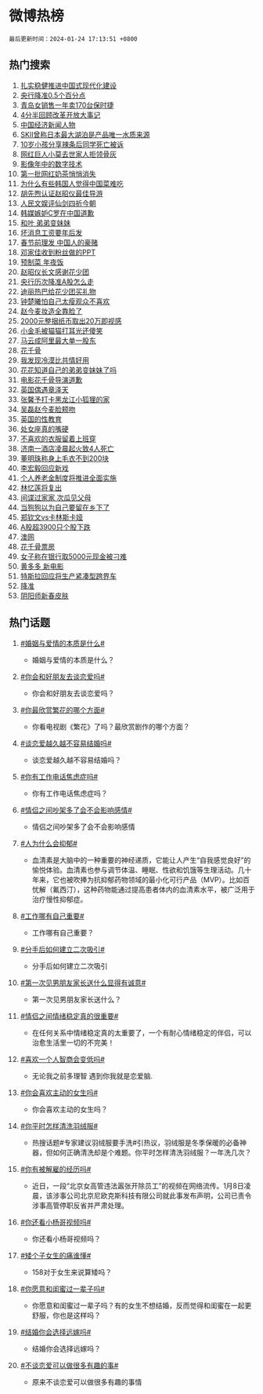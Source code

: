 # 微博热榜

`最后更新时间：2024-01-24 17:13:51 +0800`

## 热门搜索

1. [扎实稳健推进中国式现代化建设](https://m.weibo.cn/search?containerid=100103type%3D1%26t%3D10%26q%3D%23%E6%89%8E%E5%AE%9E%E7%A8%B3%E5%81%A5%E6%8E%A8%E8%BF%9B%E4%B8%AD%E5%9B%BD%E5%BC%8F%E7%8E%B0%E4%BB%A3%E5%8C%96%E5%BB%BA%E8%AE%BE%23&stream_entry_id=51&isnewpage=1&extparam=seat%3D1%26c_type%3D51%26pos%3D0%26cate%3D10103%26q%3D%2523%25E6%2589%258E%25E5%25AE%259E%25E7%25A8%25B3%25E5%2581%25A5%25E6%258E%25A8%25E8%25BF%259B%25E4%25B8%25AD%25E5%259B%25BD%25E5%25BC%258F%25E7%258E%25B0%25E4%25BB%25A3%25E5%258C%2596%25E5%25BB%25BA%25E8%25AE%25BE%2523%26dgr%3D0%26filter_type%3Drealtimehot%26stream_entry_id%3D51%26display_time%3D1706087630%26pre_seqid%3D170608763047305544103)
1. [央行降准0.5个百分点](https://m.weibo.cn/search?containerid=100103type%3D1%26t%3D10%26q%3D%23%E5%A4%AE%E8%A1%8C%E9%99%8D%E5%87%860.5%E4%B8%AA%E7%99%BE%E5%88%86%E7%82%B9%23&stream_entry_id=31&isnewpage=1&extparam=seat%3D1%26flag%3D1%26band_rank%3D1%26dgr%3D0%26realpos%3D1%26filter_type%3Drealtimehot%26pos%3D0%26lcate%3D5001%26cate%3D5001%26q%3D%2523%25E5%25A4%25AE%25E8%25A1%258C%25E9%2599%258D%25E5%2587%25860.5%25E4%25B8%25AA%25E7%2599%25BE%25E5%2588%2586%25E7%2582%25B9%2523%26c_type%3D31%26stream_entry_id%3D31%26display_time%3D1706087630%26pre_seqid%3D170608763047305544103)
1. [青岛女销售一年卖170台保时捷](https://m.weibo.cn/search?containerid=100103type%3D1%26t%3D10%26q%3D%23%E9%9D%92%E5%B2%9B%E5%A5%B3%E9%94%80%E5%94%AE%E4%B8%80%E5%B9%B4%E5%8D%96170%E5%8F%B0%E4%BF%9D%E6%97%B6%E6%8D%B7%23&stream_entry_id=31&isnewpage=1&extparam=seat%3D1%26flag%3D2%26band_rank%3D2%26dgr%3D0%26realpos%3D2%26filter_type%3Drealtimehot%26pos%3D1%26lcate%3D5001%26cate%3D5001%26q%3D%2523%25E9%259D%2592%25E5%25B2%259B%25E5%25A5%25B3%25E9%2594%2580%25E5%2594%25AE%25E4%25B8%2580%25E5%25B9%25B4%25E5%258D%2596170%25E5%258F%25B0%25E4%25BF%259D%25E6%2597%25B6%25E6%258D%25B7%2523%26c_type%3D31%26stream_entry_id%3D31%26display_time%3D1706087630%26pre_seqid%3D170608763047305544103)
1. [4分半回顾改革开放大事记](https://m.weibo.cn/search?containerid=100103type%3D1%26t%3D10%26q%3D%234%E5%88%86%E5%8D%8A%E5%9B%9E%E9%A1%BE%E6%94%B9%E9%9D%A9%E5%BC%80%E6%94%BE%E5%A4%A7%E4%BA%8B%E8%AE%B0%23&stream_entry_id=31&isnewpage=1&extparam=seat%3D1%26flag%3D1%26band_rank%3D3%26dgr%3D0%26realpos%3D3%26filter_type%3Drealtimehot%26pos%3D2%26lcate%3D5001%26cate%3D5001%26q%3D%25234%25E5%2588%2586%25E5%258D%258A%25E5%259B%259E%25E9%25A1%25BE%25E6%2594%25B9%25E9%259D%25A9%25E5%25BC%2580%25E6%2594%25BE%25E5%25A4%25A7%25E4%25BA%258B%25E8%25AE%25B0%2523%26c_type%3D31%26stream_entry_id%3D31%26display_time%3D1706087630%26pre_seqid%3D170608763047305544103)
1. [中国经济新闻人物](https://m.weibo.cn/search?containerid=100103type%3D1%26t%3D10%26q%3D%23%E4%B8%AD%E5%9B%BD%E7%BB%8F%E6%B5%8E%E6%96%B0%E9%97%BB%E4%BA%BA%E7%89%A9%23&stream_entry_id=31&isnewpage=1&extparam=seat%3D1%26q%3D%2523%25E4%25B8%25AD%25E5%259B%25BD%25E7%25BB%258F%25E6%25B5%258E%25E6%2596%25B0%25E9%2597%25BB%25E4%25BA%25BA%25E7%2589%25A9%2523%26band_rank%3D4%26adid%3D219798%26is_ad_pos%3D1%26filter_type%3Drealtimehot%26pos%3D3%26dgr%3D0%26cate%3D5001%26lcate%3D5001%26c_type%3D31%26stream_entry_id%3D31%26display_time%3D1706087630%26pre_seqid%3D170608763047305544103)
1. [SKII曾称日本最大湖泊是产品唯一水质来源](https://m.weibo.cn/search?containerid=100103type%3D1%26t%3D10%26q%3D%23SKII%E6%9B%BE%E7%A7%B0%E6%97%A5%E6%9C%AC%E6%9C%80%E5%A4%A7%E6%B9%96%E6%B3%8A%E6%98%AF%E4%BA%A7%E5%93%81%E5%94%AF%E4%B8%80%E6%B0%B4%E8%B4%A8%E6%9D%A5%E6%BA%90%23&stream_entry_id=31&isnewpage=1&extparam=seat%3D1%26flag%3D1%26band_rank%3D4%26dgr%3D0%26realpos%3D4%26filter_type%3Drealtimehot%26pos%3D4%26lcate%3D5001%26cate%3D5001%26q%3D%2523SKII%25E6%259B%25BE%25E7%25A7%25B0%25E6%2597%25A5%25E6%259C%25AC%25E6%259C%2580%25E5%25A4%25A7%25E6%25B9%2596%25E6%25B3%258A%25E6%2598%25AF%25E4%25BA%25A7%25E5%2593%2581%25E5%2594%25AF%25E4%25B8%2580%25E6%25B0%25B4%25E8%25B4%25A8%25E6%259D%25A5%25E6%25BA%2590%2523%26c_type%3D31%26stream_entry_id%3D31%26display_time%3D1706087630%26pre_seqid%3D170608763047305544103)
1. [10岁小孩分享辣条后同学死亡被诉](https://m.weibo.cn/search?containerid=100103type%3D1%26t%3D10%26q%3D%2310%E5%B2%81%E5%B0%8F%E5%AD%A9%E5%88%86%E4%BA%AB%E8%BE%A3%E6%9D%A1%E5%90%8E%E5%90%8C%E5%AD%A6%E6%AD%BB%E4%BA%A1%E8%A2%AB%E8%AF%89%23&stream_entry_id=31&isnewpage=1&extparam=seat%3D1%26flag%3D0%26band_rank%3D5%26dgr%3D0%26realpos%3D5%26filter_type%3Drealtimehot%26pos%3D5%26lcate%3D5001%26cate%3D5001%26q%3D%252310%25E5%25B2%2581%25E5%25B0%258F%25E5%25AD%25A9%25E5%2588%2586%25E4%25BA%25AB%25E8%25BE%25A3%25E6%259D%25A1%25E5%2590%258E%25E5%2590%258C%25E5%25AD%25A6%25E6%25AD%25BB%25E4%25BA%25A1%25E8%25A2%25AB%25E8%25AF%2589%2523%26c_type%3D31%26stream_entry_id%3D31%26display_time%3D1706087630%26pre_seqid%3D170608763047305544103)
1. [网红巨人小莫去世家人拒领骨灰](https://m.weibo.cn/search?containerid=100103type%3D1%26t%3D10%26q%3D%23%E7%BD%91%E7%BA%A2%E5%B7%A8%E4%BA%BA%E5%B0%8F%E8%8E%AB%E5%8E%BB%E4%B8%96%E5%AE%B6%E4%BA%BA%E6%8B%92%E9%A2%86%E9%AA%A8%E7%81%B0%23&stream_entry_id=31&isnewpage=1&extparam=seat%3D1%26flag%3D2%26band_rank%3D6%26dgr%3D0%26realpos%3D6%26filter_type%3Drealtimehot%26pos%3D6%26lcate%3D5001%26cate%3D5001%26q%3D%2523%25E7%25BD%2591%25E7%25BA%25A2%25E5%25B7%25A8%25E4%25BA%25BA%25E5%25B0%258F%25E8%258E%25AB%25E5%258E%25BB%25E4%25B8%2596%25E5%25AE%25B6%25E4%25BA%25BA%25E6%258B%2592%25E9%25A2%2586%25E9%25AA%25A8%25E7%2581%25B0%2523%26c_type%3D31%26stream_entry_id%3D31%26display_time%3D1706087630%26pre_seqid%3D170608763047305544103)
1. [影像年中的数字技术](https://m.weibo.cn/search?containerid=100103type%3D1%26t%3D10%26q%3D%23%E5%BD%B1%E5%83%8F%E5%B9%B4%E4%B8%AD%E7%9A%84%E6%95%B0%E5%AD%97%E6%8A%80%E6%9C%AF%23&stream_entry_id=31&isnewpage=1&extparam=seat%3D1%26q%3D%2523%25E5%25BD%25B1%25E5%2583%258F%25E5%25B9%25B4%25E4%25B8%25AD%25E7%259A%2584%25E6%2595%25B0%25E5%25AD%2597%25E6%258A%2580%25E6%259C%25AF%2523%26band_rank%3D7%26adid%3D220023%26is_ad_pos%3D1%26filter_type%3Drealtimehot%26pos%3D7%26dgr%3D0%26cate%3D5001%26lcate%3D5001%26c_type%3D31%26stream_entry_id%3D31%26display_time%3D1706087630%26pre_seqid%3D170608763047305544103)
1. [第一批网红奶茶悄悄消失](https://m.weibo.cn/search?containerid=100103type%3D1%26t%3D10%26q%3D%23%E7%AC%AC%E4%B8%80%E6%89%B9%E7%BD%91%E7%BA%A2%E5%A5%B6%E8%8C%B6%E6%82%84%E6%82%84%E6%B6%88%E5%A4%B1%23&stream_entry_id=31&isnewpage=1&extparam=seat%3D1%26flag%3D2%26band_rank%3D7%26dgr%3D0%26realpos%3D7%26filter_type%3Drealtimehot%26pos%3D8%26lcate%3D5001%26cate%3D5001%26q%3D%2523%25E7%25AC%25AC%25E4%25B8%2580%25E6%2589%25B9%25E7%25BD%2591%25E7%25BA%25A2%25E5%25A5%25B6%25E8%258C%25B6%25E6%2582%2584%25E6%2582%2584%25E6%25B6%2588%25E5%25A4%25B1%2523%26c_type%3D31%26stream_entry_id%3D31%26display_time%3D1706087630%26pre_seqid%3D170608763047305544103)
1. [为什么有些韩国人觉得中国菜难吃](https://m.weibo.cn/search?containerid=100103type%3D1%26t%3D10%26q%3D%23%E4%B8%BA%E4%BB%80%E4%B9%88%E6%9C%89%E4%BA%9B%E9%9F%A9%E5%9B%BD%E4%BA%BA%E8%A7%89%E5%BE%97%E4%B8%AD%E5%9B%BD%E8%8F%9C%E9%9A%BE%E5%90%83%23&stream_entry_id=31&isnewpage=1&extparam=seat%3D1%26flag%3D1%26band_rank%3D8%26dgr%3D0%26realpos%3D8%26filter_type%3Drealtimehot%26pos%3D9%26lcate%3D5001%26cate%3D5001%26q%3D%2523%25E4%25B8%25BA%25E4%25BB%2580%25E4%25B9%2588%25E6%259C%2589%25E4%25BA%259B%25E9%259F%25A9%25E5%259B%25BD%25E4%25BA%25BA%25E8%25A7%2589%25E5%25BE%2597%25E4%25B8%25AD%25E5%259B%25BD%25E8%258F%259C%25E9%259A%25BE%25E5%2590%2583%2523%26c_type%3D31%26stream_entry_id%3D31%26display_time%3D1706087630%26pre_seqid%3D170608763047305544103)
1. [胡先煦认证赵昭仪最佳导游](https://m.weibo.cn/search?containerid=100103type%3D1%26t%3D10%26q%3D%23%E8%83%A1%E5%85%88%E7%85%A6%E8%AE%A4%E8%AF%81%E8%B5%B5%E6%98%AD%E4%BB%AA%E6%9C%80%E4%BD%B3%E5%AF%BC%E6%B8%B8%23&stream_entry_id=31&isnewpage=1&extparam=seat%3D1%26flag%3D1%26band_rank%3D9%26dgr%3D0%26realpos%3D9%26filter_type%3Drealtimehot%26pos%3D10%26lcate%3D5001%26cate%3D5001%26q%3D%2523%25E8%2583%25A1%25E5%2585%2588%25E7%2585%25A6%25E8%25AE%25A4%25E8%25AF%2581%25E8%25B5%25B5%25E6%2598%25AD%25E4%25BB%25AA%25E6%259C%2580%25E4%25BD%25B3%25E5%25AF%25BC%25E6%25B8%25B8%2523%26c_type%3D31%26stream_entry_id%3D31%26display_time%3D1706087630%26pre_seqid%3D170608763047305544103)
1. [人民文娱评仙剑四祈今朝](https://m.weibo.cn/search?containerid=100103type%3D1%26t%3D10%26q%3D%23%E4%BA%BA%E6%B0%91%E6%96%87%E5%A8%B1%E8%AF%84%E4%BB%99%E5%89%91%E5%9B%9B%E7%A5%88%E4%BB%8A%E6%9C%9D%23&stream_entry_id=31&isnewpage=1&extparam=seat%3D1%26flag%3D1%26band_rank%3D10%26dgr%3D0%26realpos%3D10%26filter_type%3Drealtimehot%26pos%3D11%26lcate%3D5001%26cate%3D5001%26q%3D%2523%25E4%25BA%25BA%25E6%25B0%2591%25E6%2596%2587%25E5%25A8%25B1%25E8%25AF%2584%25E4%25BB%2599%25E5%2589%2591%25E5%259B%259B%25E7%25A5%2588%25E4%25BB%258A%25E6%259C%259D%2523%26c_type%3D31%26stream_entry_id%3D31%26display_time%3D1706087630%26pre_seqid%3D170608763047305544103)
1. [韩媒嫉妒C罗在中国道歉](https://m.weibo.cn/search?containerid=100103type%3D1%26t%3D10%26q%3D%23%E9%9F%A9%E5%AA%92%E5%AB%89%E5%A6%92C%E7%BD%97%E5%9C%A8%E4%B8%AD%E5%9B%BD%E9%81%93%E6%AD%89%23&stream_entry_id=31&isnewpage=1&extparam=seat%3D1%26flag%3D0%26band_rank%3D11%26dgr%3D0%26realpos%3D11%26filter_type%3Drealtimehot%26pos%3D12%26lcate%3D5001%26cate%3D5001%26q%3D%2523%25E9%259F%25A9%25E5%25AA%2592%25E5%25AB%2589%25E5%25A6%2592C%25E7%25BD%2597%25E5%259C%25A8%25E4%25B8%25AD%25E5%259B%25BD%25E9%2581%2593%25E6%25AD%2589%2523%26c_type%3D31%26stream_entry_id%3D31%26display_time%3D1706087630%26pre_seqid%3D170608763047305544103)
1. [和叶 弟弟变妹妹](https://m.weibo.cn/search?containerid=100103type%3D1%26t%3D10%26q%3D%E5%92%8C%E5%8F%B6+%E5%BC%9F%E5%BC%9F%E5%8F%98%E5%A6%B9%E5%A6%B9&stream_entry_id=31&isnewpage=1&extparam=seat%3D1%26flag%3D0%26band_rank%3D12%26dgr%3D0%26realpos%3D12%26filter_type%3Drealtimehot%26pos%3D13%26lcate%3D5001%26cate%3D5001%26q%3D%25E5%2592%258C%25E5%258F%25B6%2520%25E5%25BC%259F%25E5%25BC%259F%25E5%258F%2598%25E5%25A6%25B9%25E5%25A6%25B9%26c_type%3D31%26stream_entry_id%3D31%26display_time%3D1706087630%26pre_seqid%3D170608763047305544103)
1. [坏消息工资要年后发](https://m.weibo.cn/search?containerid=100103type%3D1%26t%3D10%26q%3D%23%E5%9D%8F%E6%B6%88%E6%81%AF%E5%B7%A5%E8%B5%84%E8%A6%81%E5%B9%B4%E5%90%8E%E5%8F%91%23&stream_entry_id=31&isnewpage=1&extparam=seat%3D1%26flag%3D0%26band_rank%3D13%26dgr%3D0%26realpos%3D13%26filter_type%3Drealtimehot%26pos%3D14%26lcate%3D5001%26cate%3D5001%26q%3D%2523%25E5%259D%258F%25E6%25B6%2588%25E6%2581%25AF%25E5%25B7%25A5%25E8%25B5%2584%25E8%25A6%2581%25E5%25B9%25B4%25E5%2590%258E%25E5%258F%2591%2523%26c_type%3D31%26stream_entry_id%3D31%26display_time%3D1706087630%26pre_seqid%3D170608763047305544103)
1. [春节前理发 中国人的豪赌](https://m.weibo.cn/search?containerid=100103type%3D1%26t%3D10%26q%3D%E6%98%A5%E8%8A%82%E5%89%8D%E7%90%86%E5%8F%91+%E4%B8%AD%E5%9B%BD%E4%BA%BA%E7%9A%84%E8%B1%AA%E8%B5%8C&stream_entry_id=31&isnewpage=1&extparam=seat%3D1%26flag%3D1%26band_rank%3D14%26dgr%3D0%26realpos%3D14%26filter_type%3Drealtimehot%26pos%3D15%26lcate%3D5001%26cate%3D5001%26q%3D%25E6%2598%25A5%25E8%258A%2582%25E5%2589%258D%25E7%2590%2586%25E5%258F%2591%2520%25E4%25B8%25AD%25E5%259B%25BD%25E4%25BA%25BA%25E7%259A%2584%25E8%25B1%25AA%25E8%25B5%258C%26c_type%3D31%26stream_entry_id%3D31%26display_time%3D1706087630%26pre_seqid%3D170608763047305544103)
1. [邓家佳收到粉丝做的PPT](https://m.weibo.cn/search?containerid=100103type%3D1%26t%3D10%26q%3D%E9%82%93%E5%AE%B6%E4%BD%B3%E6%94%B6%E5%88%B0%E7%B2%89%E4%B8%9D%E5%81%9A%E7%9A%84PPT&stream_entry_id=31&isnewpage=1&extparam=seat%3D1%26flag%3D1%26band_rank%3D15%26dgr%3D0%26realpos%3D15%26filter_type%3Drealtimehot%26pos%3D16%26lcate%3D5001%26cate%3D5001%26q%3D%25E9%2582%2593%25E5%25AE%25B6%25E4%25BD%25B3%25E6%2594%25B6%25E5%2588%25B0%25E7%25B2%2589%25E4%25B8%259D%25E5%2581%259A%25E7%259A%2584PPT%26c_type%3D31%26stream_entry_id%3D31%26display_time%3D1706087630%26pre_seqid%3D170608763047305544103)
1. [预制菜 年夜饭](https://m.weibo.cn/search?containerid=100103type%3D1%26t%3D10%26q%3D%E9%A2%84%E5%88%B6%E8%8F%9C+%E5%B9%B4%E5%A4%9C%E9%A5%AD&stream_entry_id=31&isnewpage=1&extparam=seat%3D1%26flag%3D0%26band_rank%3D16%26dgr%3D0%26realpos%3D16%26filter_type%3Drealtimehot%26pos%3D17%26lcate%3D5001%26cate%3D5001%26q%3D%25E9%25A2%2584%25E5%2588%25B6%25E8%258F%259C%2520%25E5%25B9%25B4%25E5%25A4%259C%25E9%25A5%25AD%26c_type%3D31%26stream_entry_id%3D31%26display_time%3D1706087630%26pre_seqid%3D170608763047305544103)
1. [赵昭仪长文感谢花少团](https://m.weibo.cn/search?containerid=100103type%3D1%26t%3D10%26q%3D%E8%B5%B5%E6%98%AD%E4%BB%AA%E9%95%BF%E6%96%87%E6%84%9F%E8%B0%A2%E8%8A%B1%E5%B0%91%E5%9B%A2&stream_entry_id=31&isnewpage=1&extparam=seat%3D1%26flag%3D1%26band_rank%3D17%26dgr%3D0%26realpos%3D17%26filter_type%3Drealtimehot%26pos%3D18%26lcate%3D5001%26cate%3D5001%26q%3D%25E8%25B5%25B5%25E6%2598%25AD%25E4%25BB%25AA%25E9%2595%25BF%25E6%2596%2587%25E6%2584%259F%25E8%25B0%25A2%25E8%258A%25B1%25E5%25B0%2591%25E5%259B%25A2%26c_type%3D31%26stream_entry_id%3D31%26display_time%3D1706087630%26pre_seqid%3D170608763047305544103)
1. [央行历次降准A股怎么走](https://m.weibo.cn/search?containerid=100103type%3D1%26t%3D10%26q%3D%23%E5%A4%AE%E8%A1%8C%E5%8E%86%E6%AC%A1%E9%99%8D%E5%87%86A%E8%82%A1%E6%80%8E%E4%B9%88%E8%B5%B0%23&stream_entry_id=31&isnewpage=1&extparam=seat%3D1%26flag%3D1%26band_rank%3D18%26dgr%3D0%26realpos%3D18%26filter_type%3Drealtimehot%26pos%3D19%26lcate%3D5001%26cate%3D5001%26q%3D%2523%25E5%25A4%25AE%25E8%25A1%258C%25E5%258E%2586%25E6%25AC%25A1%25E9%2599%258D%25E5%2587%2586A%25E8%2582%25A1%25E6%2580%258E%25E4%25B9%2588%25E8%25B5%25B0%2523%26c_type%3D31%26stream_entry_id%3D31%26display_time%3D1706087630%26pre_seqid%3D170608763047305544103)
1. [迪丽热巴给花少团买礼物](https://m.weibo.cn/search?containerid=100103type%3D1%26t%3D10%26q%3D%23%E8%BF%AA%E4%B8%BD%E7%83%AD%E5%B7%B4%E7%BB%99%E8%8A%B1%E5%B0%91%E5%9B%A2%E4%B9%B0%E7%A4%BC%E7%89%A9%23&stream_entry_id=31&isnewpage=1&extparam=seat%3D1%26flag%3D0%26band_rank%3D19%26dgr%3D0%26realpos%3D19%26filter_type%3Drealtimehot%26pos%3D20%26lcate%3D5001%26cate%3D5001%26q%3D%2523%25E8%25BF%25AA%25E4%25B8%25BD%25E7%2583%25AD%25E5%25B7%25B4%25E7%25BB%2599%25E8%258A%25B1%25E5%25B0%2591%25E5%259B%25A2%25E4%25B9%25B0%25E7%25A4%25BC%25E7%2589%25A9%2523%26c_type%3D31%26stream_entry_id%3D31%26display_time%3D1706087630%26pre_seqid%3D170608763047305544103)
1. [钟楚曦怕自己太瘦观众不喜欢](https://m.weibo.cn/search?containerid=100103type%3D1%26t%3D10%26q%3D%23%E9%92%9F%E6%A5%9A%E6%9B%A6%E6%80%95%E8%87%AA%E5%B7%B1%E5%A4%AA%E7%98%A6%E8%A7%82%E4%BC%97%E4%B8%8D%E5%96%9C%E6%AC%A2%23&stream_entry_id=31&isnewpage=1&extparam=seat%3D1%26flag%3D2%26band_rank%3D20%26dgr%3D0%26realpos%3D20%26filter_type%3Drealtimehot%26pos%3D21%26lcate%3D5001%26cate%3D5001%26q%3D%2523%25E9%2592%259F%25E6%25A5%259A%25E6%259B%25A6%25E6%2580%2595%25E8%2587%25AA%25E5%25B7%25B1%25E5%25A4%25AA%25E7%2598%25A6%25E8%25A7%2582%25E4%25BC%2597%25E4%25B8%258D%25E5%2596%259C%25E6%25AC%25A2%2523%26c_type%3D31%26stream_entry_id%3D31%26display_time%3D1706087630%26pre_seqid%3D170608763047305544103)
1. [赵今麦妆造全靠脸了](https://m.weibo.cn/search?containerid=100103type%3D1%26t%3D10%26q%3D%23%E8%B5%B5%E4%BB%8A%E9%BA%A6%E5%A6%86%E9%80%A0%E5%85%A8%E9%9D%A0%E8%84%B8%E4%BA%86%23&stream_entry_id=31&isnewpage=1&extparam=seat%3D1%26flag%3D2%26band_rank%3D21%26dgr%3D0%26realpos%3D21%26filter_type%3Drealtimehot%26pos%3D22%26lcate%3D5001%26cate%3D5001%26q%3D%2523%25E8%25B5%25B5%25E4%25BB%258A%25E9%25BA%25A6%25E5%25A6%2586%25E9%2580%25A0%25E5%2585%25A8%25E9%259D%25A0%25E8%2584%25B8%25E4%25BA%2586%2523%26c_type%3D31%26stream_entry_id%3D31%26display_time%3D1706087630%26pre_seqid%3D170608763047305544103)
1. [2000元整捆纸币取出20万即视感](https://m.weibo.cn/search?containerid=100103type%3D1%26t%3D10%26q%3D%232000%E5%85%83%E6%95%B4%E6%8D%86%E7%BA%B8%E5%B8%81%E5%8F%96%E5%87%BA20%E4%B8%87%E5%8D%B3%E8%A7%86%E6%84%9F%23&stream_entry_id=31&isnewpage=1&extparam=seat%3D1%26flag%3D1%26band_rank%3D22%26dgr%3D0%26realpos%3D22%26filter_type%3Drealtimehot%26pos%3D23%26lcate%3D5001%26cate%3D5001%26q%3D%25232000%25E5%2585%2583%25E6%2595%25B4%25E6%258D%2586%25E7%25BA%25B8%25E5%25B8%2581%25E5%258F%2596%25E5%2587%25BA20%25E4%25B8%2587%25E5%258D%25B3%25E8%25A7%2586%25E6%2584%259F%2523%26c_type%3D31%26stream_entry_id%3D31%26display_time%3D1706087630%26pre_seqid%3D170608763047305544103)
1. [小金毛被猫猫打耳光还傻笑](https://m.weibo.cn/search?containerid=100103type%3D1%26t%3D10%26q%3D%E5%B0%8F%E9%87%91%E6%AF%9B%E8%A2%AB%E7%8C%AB%E7%8C%AB%E6%89%93%E8%80%B3%E5%85%89%E8%BF%98%E5%82%BB%E7%AC%91&stream_entry_id=31&isnewpage=1&extparam=seat%3D1%26flag%3D1%26band_rank%3D23%26dgr%3D0%26realpos%3D23%26filter_type%3Drealtimehot%26pos%3D24%26lcate%3D5001%26cate%3D5001%26q%3D%25E5%25B0%258F%25E9%2587%2591%25E6%25AF%259B%25E8%25A2%25AB%25E7%258C%25AB%25E7%258C%25AB%25E6%2589%2593%25E8%2580%25B3%25E5%2585%2589%25E8%25BF%2598%25E5%2582%25BB%25E7%25AC%2591%26c_type%3D31%26stream_entry_id%3D31%26display_time%3D1706087630%26pre_seqid%3D170608763047305544103)
1. [马云成阿里最大单一股东](https://m.weibo.cn/search?containerid=100103type%3D1%26t%3D10%26q%3D%23%E9%A9%AC%E4%BA%91%E6%88%90%E9%98%BF%E9%87%8C%E6%9C%80%E5%A4%A7%E5%8D%95%E4%B8%80%E8%82%A1%E4%B8%9C%23&stream_entry_id=31&isnewpage=1&extparam=seat%3D1%26flag%3D0%26band_rank%3D24%26dgr%3D0%26realpos%3D24%26filter_type%3Drealtimehot%26pos%3D25%26lcate%3D5001%26cate%3D5001%26q%3D%2523%25E9%25A9%25AC%25E4%25BA%2591%25E6%2588%2590%25E9%2598%25BF%25E9%2587%258C%25E6%259C%2580%25E5%25A4%25A7%25E5%258D%2595%25E4%25B8%2580%25E8%2582%25A1%25E4%25B8%259C%2523%26c_type%3D31%26stream_entry_id%3D31%26display_time%3D1706087630%26pre_seqid%3D170608763047305544103)
1. [花千骨](https://m.weibo.cn/search?containerid=100103type%3D1%26t%3D10%26q%3D%E8%8A%B1%E5%8D%83%E9%AA%A8&stream_entry_id=31&isnewpage=1&extparam=seat%3D1%26flag%3D1%26band_rank%3D25%26dgr%3D0%26realpos%3D25%26filter_type%3Drealtimehot%26pos%3D26%26lcate%3D5001%26cate%3D5001%26q%3D%25E8%258A%25B1%25E5%258D%2583%25E9%25AA%25A8%26c_type%3D31%26stream_entry_id%3D31%26display_time%3D1706087630%26pre_seqid%3D170608763047305544103)
1. [我发现冷漠比共情好用](https://m.weibo.cn/search?containerid=100103type%3D1%26t%3D10%26q%3D%E6%88%91%E5%8F%91%E7%8E%B0%E5%86%B7%E6%BC%A0%E6%AF%94%E5%85%B1%E6%83%85%E5%A5%BD%E7%94%A8&stream_entry_id=31&isnewpage=1&extparam=seat%3D1%26flag%3D1%26band_rank%3D26%26dgr%3D0%26realpos%3D26%26filter_type%3Drealtimehot%26pos%3D27%26lcate%3D5001%26cate%3D5001%26q%3D%25E6%2588%2591%25E5%258F%2591%25E7%258E%25B0%25E5%2586%25B7%25E6%25BC%25A0%25E6%25AF%2594%25E5%2585%25B1%25E6%2583%2585%25E5%25A5%25BD%25E7%2594%25A8%26c_type%3D31%26stream_entry_id%3D31%26display_time%3D1706087630%26pre_seqid%3D170608763047305544103)
1. [花花知道自己的弟弟变妹妹了吗](https://m.weibo.cn/search?containerid=100103type%3D1%26t%3D10%26q%3D%23%E8%8A%B1%E8%8A%B1%E7%9F%A5%E9%81%93%E8%87%AA%E5%B7%B1%E7%9A%84%E5%BC%9F%E5%BC%9F%E5%8F%98%E5%A6%B9%E5%A6%B9%E4%BA%86%E5%90%97%23&stream_entry_id=31&isnewpage=1&extparam=seat%3D1%26flag%3D0%26band_rank%3D27%26dgr%3D0%26realpos%3D27%26filter_type%3Drealtimehot%26pos%3D28%26lcate%3D5001%26cate%3D5001%26q%3D%2523%25E8%258A%25B1%25E8%258A%25B1%25E7%259F%25A5%25E9%2581%2593%25E8%2587%25AA%25E5%25B7%25B1%25E7%259A%2584%25E5%25BC%259F%25E5%25BC%259F%25E5%258F%2598%25E5%25A6%25B9%25E5%25A6%25B9%25E4%25BA%2586%25E5%2590%2597%2523%26c_type%3D31%26stream_entry_id%3D31%26display_time%3D1706087630%26pre_seqid%3D170608763047305544103)
1. [电影花千骨导演道歉](https://m.weibo.cn/search?containerid=100103type%3D1%26t%3D10%26q%3D%23%E7%94%B5%E5%BD%B1%E8%8A%B1%E5%8D%83%E9%AA%A8%E5%AF%BC%E6%BC%94%E9%81%93%E6%AD%89%23&stream_entry_id=31&isnewpage=1&extparam=seat%3D1%26flag%3D0%26band_rank%3D28%26dgr%3D0%26realpos%3D28%26filter_type%3Drealtimehot%26pos%3D29%26lcate%3D5001%26cate%3D5001%26q%3D%2523%25E7%2594%25B5%25E5%25BD%25B1%25E8%258A%25B1%25E5%258D%2583%25E9%25AA%25A8%25E5%25AF%25BC%25E6%25BC%2594%25E9%2581%2593%25E6%25AD%2589%2523%26c_type%3D31%26stream_entry_id%3D31%26display_time%3D1706087630%26pre_seqid%3D170608763047305544103)
1. [英国偶遇章泽天](https://m.weibo.cn/search?containerid=100103type%3D1%26t%3D10%26q%3D%E8%8B%B1%E5%9B%BD%E5%81%B6%E9%81%87%E7%AB%A0%E6%B3%BD%E5%A4%A9&stream_entry_id=31&isnewpage=1&extparam=seat%3D1%26flag%3D0%26band_rank%3D29%26dgr%3D0%26realpos%3D29%26filter_type%3Drealtimehot%26pos%3D30%26lcate%3D5001%26cate%3D5001%26q%3D%25E8%258B%25B1%25E5%259B%25BD%25E5%2581%25B6%25E9%2581%2587%25E7%25AB%25A0%25E6%25B3%25BD%25E5%25A4%25A9%26c_type%3D31%26stream_entry_id%3D31%26display_time%3D1706087630%26pre_seqid%3D170608763047305544103)
1. [张馨予打卡黑龙江小狐狸的家](https://m.weibo.cn/search?containerid=100103type%3D1%26t%3D10%26q%3D%E5%BC%A0%E9%A6%A8%E4%BA%88%E6%89%93%E5%8D%A1%E9%BB%91%E9%BE%99%E6%B1%9F%E5%B0%8F%E7%8B%90%E7%8B%B8%E7%9A%84%E5%AE%B6&stream_entry_id=31&isnewpage=1&extparam=seat%3D1%26flag%3D1%26band_rank%3D30%26dgr%3D0%26realpos%3D30%26filter_type%3Drealtimehot%26pos%3D31%26lcate%3D5001%26cate%3D5001%26q%3D%25E5%25BC%25A0%25E9%25A6%25A8%25E4%25BA%2588%25E6%2589%2593%25E5%258D%25A1%25E9%25BB%2591%25E9%25BE%2599%25E6%25B1%259F%25E5%25B0%258F%25E7%258B%2590%25E7%258B%25B8%25E7%259A%2584%25E5%25AE%25B6%26c_type%3D31%26stream_entry_id%3D31%26display_time%3D1706087630%26pre_seqid%3D170608763047305544103)
1. [吴磊赵今麦脸颊吻](https://m.weibo.cn/search?containerid=100103type%3D1%26t%3D10%26q%3D%E5%90%B4%E7%A3%8A%E8%B5%B5%E4%BB%8A%E9%BA%A6%E8%84%B8%E9%A2%8A%E5%90%BB&stream_entry_id=31&isnewpage=1&extparam=seat%3D1%26flag%3D0%26band_rank%3D31%26dgr%3D0%26realpos%3D31%26filter_type%3Drealtimehot%26pos%3D32%26lcate%3D5001%26cate%3D5001%26q%3D%25E5%2590%25B4%25E7%25A3%258A%25E8%25B5%25B5%25E4%25BB%258A%25E9%25BA%25A6%25E8%2584%25B8%25E9%25A2%258A%25E5%2590%25BB%26c_type%3D31%26stream_entry_id%3D31%26display_time%3D1706087630%26pre_seqid%3D170608763047305544103)
1. [英国的性教育](https://m.weibo.cn/search?containerid=100103type%3D1%26t%3D10%26q%3D%E8%8B%B1%E5%9B%BD%E7%9A%84%E6%80%A7%E6%95%99%E8%82%B2&stream_entry_id=31&isnewpage=1&extparam=seat%3D1%26flag%3D0%26band_rank%3D32%26dgr%3D0%26realpos%3D32%26filter_type%3Drealtimehot%26pos%3D33%26lcate%3D5001%26cate%3D5001%26q%3D%25E8%258B%25B1%25E5%259B%25BD%25E7%259A%2584%25E6%2580%25A7%25E6%2595%2599%25E8%2582%25B2%26c_type%3D31%26stream_entry_id%3D31%26display_time%3D1706087630%26pre_seqid%3D170608763047305544103)
1. [处女座真的嘴硬](https://m.weibo.cn/search?containerid=100103type%3D1%26t%3D10%26q%3D%23%E5%A4%84%E5%A5%B3%E5%BA%A7%E7%9C%9F%E7%9A%84%E5%98%B4%E7%A1%AC%23&stream_entry_id=31&isnewpage=1&extparam=seat%3D1%26flag%3D0%26band_rank%3D33%26dgr%3D0%26realpos%3D33%26filter_type%3Drealtimehot%26pos%3D34%26lcate%3D5001%26cate%3D5001%26q%3D%2523%25E5%25A4%2584%25E5%25A5%25B3%25E5%25BA%25A7%25E7%259C%259F%25E7%259A%2584%25E5%2598%25B4%25E7%25A1%25AC%2523%26c_type%3D31%26stream_entry_id%3D31%26display_time%3D1706087630%26pre_seqid%3D170608763047305544103)
1. [不喜欢的衣服留着上班穿](https://m.weibo.cn/search?containerid=100103type%3D1%26t%3D10%26q%3D%23%E4%B8%8D%E5%96%9C%E6%AC%A2%E7%9A%84%E8%A1%A3%E6%9C%8D%E7%95%99%E7%9D%80%E4%B8%8A%E7%8F%AD%E7%A9%BF%23&stream_entry_id=31&isnewpage=1&extparam=seat%3D1%26flag%3D1%26band_rank%3D34%26dgr%3D0%26realpos%3D34%26filter_type%3Drealtimehot%26pos%3D35%26lcate%3D5001%26cate%3D5001%26q%3D%2523%25E4%25B8%258D%25E5%2596%259C%25E6%25AC%25A2%25E7%259A%2584%25E8%25A1%25A3%25E6%259C%258D%25E7%2595%2599%25E7%259D%2580%25E4%25B8%258A%25E7%258F%25AD%25E7%25A9%25BF%2523%26c_type%3D31%26stream_entry_id%3D31%26display_time%3D1706087630%26pre_seqid%3D170608763047305544103)
1. [济南一酒店凌晨起火致4人死亡](https://m.weibo.cn/search?containerid=100103type%3D1%26t%3D10%26q%3D%23%E6%B5%8E%E5%8D%97%E4%B8%80%E9%85%92%E5%BA%97%E5%87%8C%E6%99%A8%E8%B5%B7%E7%81%AB%E8%87%B44%E4%BA%BA%E6%AD%BB%E4%BA%A1%23&stream_entry_id=31&isnewpage=1&extparam=seat%3D1%26flag%3D0%26band_rank%3D35%26dgr%3D0%26realpos%3D35%26filter_type%3Drealtimehot%26pos%3D36%26lcate%3D5001%26cate%3D5001%26q%3D%2523%25E6%25B5%258E%25E5%258D%2597%25E4%25B8%2580%25E9%2585%2592%25E5%25BA%2597%25E5%2587%258C%25E6%2599%25A8%25E8%25B5%25B7%25E7%2581%25AB%25E8%2587%25B44%25E4%25BA%25BA%25E6%25AD%25BB%25E4%25BA%25A1%2523%26c_type%3D31%26stream_entry_id%3D31%26display_time%3D1706087630%26pre_seqid%3D170608763047305544103)
1. [董明珠称身上毛衣不到200块](https://m.weibo.cn/search?containerid=100103type%3D1%26t%3D10%26q%3D%23%E8%91%A3%E6%98%8E%E7%8F%A0%E7%A7%B0%E8%BA%AB%E4%B8%8A%E6%AF%9B%E8%A1%A3%E4%B8%8D%E5%88%B0200%E5%9D%97%23&stream_entry_id=31&isnewpage=1&extparam=seat%3D1%26flag%3D0%26band_rank%3D36%26dgr%3D0%26realpos%3D36%26filter_type%3Drealtimehot%26pos%3D37%26lcate%3D5001%26cate%3D5001%26q%3D%2523%25E8%2591%25A3%25E6%2598%258E%25E7%258F%25A0%25E7%25A7%25B0%25E8%25BA%25AB%25E4%25B8%258A%25E6%25AF%259B%25E8%25A1%25A3%25E4%25B8%258D%25E5%2588%25B0200%25E5%259D%2597%2523%26c_type%3D31%26stream_entry_id%3D31%26display_time%3D1706087630%26pre_seqid%3D170608763047305544103)
1. [李宏毅回应新戏](https://m.weibo.cn/search?containerid=100103type%3D1%26t%3D10%26q%3D%23%E6%9D%8E%E5%AE%8F%E6%AF%85%E5%9B%9E%E5%BA%94%E6%96%B0%E6%88%8F%23&stream_entry_id=31&isnewpage=1&extparam=seat%3D1%26flag%3D0%26band_rank%3D37%26dgr%3D0%26realpos%3D37%26filter_type%3Drealtimehot%26pos%3D38%26lcate%3D5001%26cate%3D5001%26q%3D%2523%25E6%259D%258E%25E5%25AE%258F%25E6%25AF%2585%25E5%259B%259E%25E5%25BA%2594%25E6%2596%25B0%25E6%2588%258F%2523%26c_type%3D31%26stream_entry_id%3D31%26display_time%3D1706087630%26pre_seqid%3D170608763047305544103)
1. [个人养老金制度将推进全面实施](https://m.weibo.cn/search?containerid=100103type%3D1%26t%3D10%26q%3D%23%E4%B8%AA%E4%BA%BA%E5%85%BB%E8%80%81%E9%87%91%E5%88%B6%E5%BA%A6%E5%B0%86%E6%8E%A8%E8%BF%9B%E5%85%A8%E9%9D%A2%E5%AE%9E%E6%96%BD%23&stream_entry_id=31&isnewpage=1&extparam=seat%3D1%26flag%3D1%26band_rank%3D38%26dgr%3D0%26realpos%3D38%26filter_type%3Drealtimehot%26pos%3D39%26lcate%3D5001%26cate%3D5001%26q%3D%2523%25E4%25B8%25AA%25E4%25BA%25BA%25E5%2585%25BB%25E8%2580%2581%25E9%2587%2591%25E5%2588%25B6%25E5%25BA%25A6%25E5%25B0%2586%25E6%258E%25A8%25E8%25BF%259B%25E5%2585%25A8%25E9%259D%25A2%25E5%25AE%259E%25E6%2596%25BD%2523%26c_type%3D31%26stream_entry_id%3D31%26display_time%3D1706087630%26pre_seqid%3D170608763047305544103)
1. [林忆莲将复出](https://m.weibo.cn/search?containerid=100103type%3D1%26t%3D10%26q%3D%23%E6%9E%97%E5%BF%86%E8%8E%B2%E5%B0%86%E5%A4%8D%E5%87%BA%23&stream_entry_id=31&isnewpage=1&extparam=seat%3D1%26flag%3D1%26band_rank%3D39%26dgr%3D0%26realpos%3D39%26filter_type%3Drealtimehot%26pos%3D40%26lcate%3D5001%26cate%3D5001%26q%3D%2523%25E6%259E%2597%25E5%25BF%2586%25E8%258E%25B2%25E5%25B0%2586%25E5%25A4%258D%25E5%2587%25BA%2523%26c_type%3D31%26stream_entry_id%3D31%26display_time%3D1706087630%26pre_seqid%3D170608763047305544103)
1. [间谍过家家 次瓜见父母](https://m.weibo.cn/search?containerid=100103type%3D1%26t%3D10%26q%3D%E9%97%B4%E8%B0%8D%E8%BF%87%E5%AE%B6%E5%AE%B6+%E6%AC%A1%E7%93%9C%E8%A7%81%E7%88%B6%E6%AF%8D&stream_entry_id=31&isnewpage=1&extparam=seat%3D1%26flag%3D1%26band_rank%3D40%26dgr%3D0%26realpos%3D40%26filter_type%3Drealtimehot%26pos%3D41%26lcate%3D5001%26cate%3D5001%26q%3D%25E9%2597%25B4%25E8%25B0%258D%25E8%25BF%2587%25E5%25AE%25B6%25E5%25AE%25B6%2520%25E6%25AC%25A1%25E7%2593%259C%25E8%25A7%2581%25E7%2588%25B6%25E6%25AF%258D%26c_type%3D31%26stream_entry_id%3D31%26display_time%3D1706087630%26pre_seqid%3D170608763047305544103)
1. [当狗狗以为自己要留在乡下了](https://m.weibo.cn/search?containerid=100103type%3D1%26t%3D10%26q%3D%23%E5%BD%93%E7%8B%97%E7%8B%97%E4%BB%A5%E4%B8%BA%E8%87%AA%E5%B7%B1%E8%A6%81%E7%95%99%E5%9C%A8%E4%B9%A1%E4%B8%8B%E4%BA%86%23&stream_entry_id=31&isnewpage=1&extparam=seat%3D1%26flag%3D1%26band_rank%3D41%26dgr%3D0%26realpos%3D41%26filter_type%3Drealtimehot%26pos%3D42%26lcate%3D5001%26cate%3D5001%26q%3D%2523%25E5%25BD%2593%25E7%258B%2597%25E7%258B%2597%25E4%25BB%25A5%25E4%25B8%25BA%25E8%2587%25AA%25E5%25B7%25B1%25E8%25A6%2581%25E7%2595%2599%25E5%259C%25A8%25E4%25B9%25A1%25E4%25B8%258B%25E4%25BA%2586%2523%26c_type%3D31%26stream_entry_id%3D31%26display_time%3D1706087630%26pre_seqid%3D170608763047305544103)
1. [郑钦文vs卡林斯卡娅](https://m.weibo.cn/search?containerid=100103type%3D1%26t%3D10%26q%3D%23%E9%83%91%E9%92%A6%E6%96%87vs%E5%8D%A1%E6%9E%97%E6%96%AF%E5%8D%A1%E5%A8%85%23&stream_entry_id=31&isnewpage=1&extparam=seat%3D1%26flag%3D0%26band_rank%3D42%26dgr%3D0%26realpos%3D42%26filter_type%3Drealtimehot%26pos%3D43%26lcate%3D5001%26cate%3D5001%26q%3D%2523%25E9%2583%2591%25E9%2592%25A6%25E6%2596%2587vs%25E5%258D%25A1%25E6%259E%2597%25E6%2596%25AF%25E5%258D%25A1%25E5%25A8%2585%2523%26c_type%3D31%26stream_entry_id%3D31%26display_time%3D1706087630%26pre_seqid%3D170608763047305544103)
1. [A股超3900只个股下跌](https://m.weibo.cn/search?containerid=100103type%3D1%26t%3D10%26q%3D%23A%E8%82%A1%E8%B6%853900%E5%8F%AA%E4%B8%AA%E8%82%A1%E4%B8%8B%E8%B7%8C%23&stream_entry_id=31&isnewpage=1&extparam=seat%3D1%26flag%3D0%26band_rank%3D43%26dgr%3D0%26realpos%3D43%26filter_type%3Drealtimehot%26pos%3D44%26lcate%3D5001%26cate%3D5001%26q%3D%2523A%25E8%2582%25A1%25E8%25B6%25853900%25E5%258F%25AA%25E4%25B8%25AA%25E8%2582%25A1%25E4%25B8%258B%25E8%25B7%258C%2523%26c_type%3D31%26stream_entry_id%3D31%26display_time%3D1706087630%26pre_seqid%3D170608763047305544103)
1. [澳网](https://m.weibo.cn/search?containerid=100103type%3D1%26t%3D10%26q%3D%E6%BE%B3%E7%BD%91&stream_entry_id=31&isnewpage=1&extparam=seat%3D1%26flag%3D1%26band_rank%3D44%26dgr%3D0%26realpos%3D44%26filter_type%3Drealtimehot%26pos%3D45%26lcate%3D5001%26cate%3D5001%26q%3D%25E6%25BE%25B3%25E7%25BD%2591%26c_type%3D31%26stream_entry_id%3D31%26display_time%3D1706087630%26pre_seqid%3D170608763047305544103)
1. [花千骨票房](https://m.weibo.cn/search?containerid=100103type%3D1%26t%3D10%26q%3D%E8%8A%B1%E5%8D%83%E9%AA%A8%E7%A5%A8%E6%88%BF&stream_entry_id=31&isnewpage=1&extparam=seat%3D1%26flag%3D0%26band_rank%3D45%26dgr%3D0%26realpos%3D45%26filter_type%3Drealtimehot%26pos%3D46%26lcate%3D5001%26cate%3D5001%26q%3D%25E8%258A%25B1%25E5%258D%2583%25E9%25AA%25A8%25E7%25A5%25A8%25E6%2588%25BF%26c_type%3D31%26stream_entry_id%3D31%26display_time%3D1706087630%26pre_seqid%3D170608763047305544103)
1. [女子称在银行取5000元现金被刁难](https://m.weibo.cn/search?containerid=100103type%3D1%26t%3D10%26q%3D%23%E5%A5%B3%E5%AD%90%E7%A7%B0%E5%9C%A8%E9%93%B6%E8%A1%8C%E5%8F%965000%E5%85%83%E7%8E%B0%E9%87%91%E8%A2%AB%E5%88%81%E9%9A%BE%23&stream_entry_id=31&isnewpage=1&extparam=seat%3D1%26flag%3D0%26band_rank%3D46%26dgr%3D0%26realpos%3D46%26filter_type%3Drealtimehot%26pos%3D47%26lcate%3D5001%26cate%3D5001%26q%3D%2523%25E5%25A5%25B3%25E5%25AD%2590%25E7%25A7%25B0%25E5%259C%25A8%25E9%2593%25B6%25E8%25A1%258C%25E5%258F%25965000%25E5%2585%2583%25E7%258E%25B0%25E9%2587%2591%25E8%25A2%25AB%25E5%2588%2581%25E9%259A%25BE%2523%26c_type%3D31%26stream_entry_id%3D31%26display_time%3D1706087630%26pre_seqid%3D170608763047305544103)
1. [黄多多 新电影](https://m.weibo.cn/search?containerid=100103type%3D1%26t%3D10%26q%3D%E9%BB%84%E5%A4%9A%E5%A4%9A+%E6%96%B0%E7%94%B5%E5%BD%B1&stream_entry_id=31&isnewpage=1&extparam=seat%3D1%26flag%3D1%26band_rank%3D47%26dgr%3D0%26realpos%3D47%26filter_type%3Drealtimehot%26pos%3D48%26lcate%3D5001%26cate%3D5001%26q%3D%25E9%25BB%2584%25E5%25A4%259A%25E5%25A4%259A%2520%25E6%2596%25B0%25E7%2594%25B5%25E5%25BD%25B1%26c_type%3D31%26stream_entry_id%3D31%26display_time%3D1706087630%26pre_seqid%3D170608763047305544103)
1. [特斯拉回应将生产紧凑型跨界车](https://m.weibo.cn/search?containerid=100103type%3D1%26t%3D10%26q%3D%23%E7%89%B9%E6%96%AF%E6%8B%89%E5%9B%9E%E5%BA%94%E5%B0%86%E7%94%9F%E4%BA%A7%E7%B4%A7%E5%87%91%E5%9E%8B%E8%B7%A8%E7%95%8C%E8%BD%A6%23&stream_entry_id=31&isnewpage=1&extparam=seat%3D1%26flag%3D1%26band_rank%3D48%26dgr%3D0%26realpos%3D48%26filter_type%3Drealtimehot%26pos%3D49%26lcate%3D5001%26cate%3D5001%26q%3D%2523%25E7%2589%25B9%25E6%2596%25AF%25E6%258B%2589%25E5%259B%259E%25E5%25BA%2594%25E5%25B0%2586%25E7%2594%259F%25E4%25BA%25A7%25E7%25B4%25A7%25E5%2587%2591%25E5%259E%258B%25E8%25B7%25A8%25E7%2595%258C%25E8%25BD%25A6%2523%26c_type%3D31%26stream_entry_id%3D31%26display_time%3D1706087630%26pre_seqid%3D170608763047305544103)
1. [降准](https://m.weibo.cn/search?containerid=100103type%3D1%26t%3D10%26q%3D%E9%99%8D%E5%87%86&stream_entry_id=31&isnewpage=1&extparam=seat%3D1%26flag%3D1%26band_rank%3D49%26dgr%3D0%26realpos%3D49%26filter_type%3Drealtimehot%26pos%3D50%26lcate%3D5001%26cate%3D5001%26q%3D%25E9%2599%258D%25E5%2587%2586%26c_type%3D31%26stream_entry_id%3D31%26display_time%3D1706087630%26pre_seqid%3D170608763047305544103)
1. [阴阳师新春皮肤](https://m.weibo.cn/search?containerid=100103type%3D1%26t%3D10%26q%3D%23%E9%98%B4%E9%98%B3%E5%B8%88%E6%96%B0%E6%98%A5%E7%9A%AE%E8%82%A4%23&stream_entry_id=31&isnewpage=1&extparam=seat%3D1%26flag%3D1%26band_rank%3D50%26dgr%3D0%26realpos%3D50%26filter_type%3Drealtimehot%26pos%3D51%26lcate%3D5001%26cate%3D5001%26q%3D%2523%25E9%2598%25B4%25E9%2598%25B3%25E5%25B8%2588%25E6%2596%25B0%25E6%2598%25A5%25E7%259A%25AE%25E8%2582%25A4%2523%26c_type%3D31%26stream_entry_id%3D31%26display_time%3D1706087630%26pre_seqid%3D170608763047305544103)

## 热门话题

1. [#婚姻与爱情的本质是什么#](https://m.weibo.cn/search?containerid=231522type%3D1%26t%3D10%26q%3D%23%E5%A9%9A%E5%A7%BB%E4%B8%8E%E7%88%B1%E6%83%85%E7%9A%84%E6%9C%AC%E8%B4%A8%E6%98%AF%E4%BB%80%E4%B9%88%23&stream_entry_id=128&isnewpage=1&extparam=seat%3D1%26pos%3D1-0-0%26unitid%3D1704881162756%26cate%3D5004%26dgr%3D0%26lcate%3D5004%26c_type%3D128%26display_time%3D1706087631%26pre_seqid%3D1706087631813028603132)
    - 婚姻与爱情的本质是什么？

1. [#你会和好朋友去谈恋爱吗#](https://m.weibo.cn/search?containerid=231522type%3D1%26t%3D10%26q%3D%23%E4%BD%A0%E4%BC%9A%E5%92%8C%E5%A5%BD%E6%9C%8B%E5%8F%8B%E5%8E%BB%E8%B0%88%E6%81%8B%E7%88%B1%E5%90%97%23&stream_entry_id=128&isnewpage=1&extparam=seat%3D1%26pos%3D1-0-1%26unitid%3D1704849959446%26cate%3D5004%26dgr%3D0%26lcate%3D5004%26c_type%3D128%26display_time%3D1706087631%26pre_seqid%3D1706087631813028603132)
    - 你会和好朋友去谈恋爱吗？

1. [#你最欣赏繁花的哪个方面#](https://m.weibo.cn/search?containerid=231522type%3D1%26t%3D10%26q%3D%23%E4%BD%A0%E6%9C%80%E6%AC%A3%E8%B5%8F%E7%B9%81%E8%8A%B1%E7%9A%84%E5%93%AA%E4%B8%AA%E6%96%B9%E9%9D%A2%23&stream_entry_id=128&isnewpage=1&extparam=seat%3D1%26pos%3D1-0-2%26unitid%3D1704872158127%26cate%3D5004%26dgr%3D0%26lcate%3D5004%26c_type%3D128%26display_time%3D1706087631%26pre_seqid%3D1706087631813028603132)
    - 你看电视剧《繁花》了吗？最欣赏剧作的哪个方面？

1. [#谈恋爱越久越不容易结婚吗#](https://m.weibo.cn/search?containerid=231522type%3D1%26t%3D10%26q%3D%23%E8%B0%88%E6%81%8B%E7%88%B1%E8%B6%8A%E4%B9%85%E8%B6%8A%E4%B8%8D%E5%AE%B9%E6%98%93%E7%BB%93%E5%A9%9A%E5%90%97%23&stream_entry_id=128&isnewpage=1&extparam=seat%3D1%26pos%3D1-0-3%26unitid%3D1704871559387%26cate%3D5004%26dgr%3D0%26lcate%3D5004%26c_type%3D128%26display_time%3D1706087631%26pre_seqid%3D1706087631813028603132)
    - 谈恋爱越久越不容易结婚吗？

1. [#你有工作电话焦虑症吗#](https://m.weibo.cn/search?containerid=231522type%3D1%26t%3D10%26q%3D%23%E4%BD%A0%E6%9C%89%E5%B7%A5%E4%BD%9C%E7%94%B5%E8%AF%9D%E7%84%A6%E8%99%91%E7%97%87%E5%90%97%23&stream_entry_id=128&isnewpage=1&extparam=seat%3D1%26pos%3D1-0-4%26unitid%3D1704877884678%26cate%3D5004%26dgr%3D0%26lcate%3D5004%26c_type%3D128%26display_time%3D1706087631%26pre_seqid%3D1706087631813028603132)
    - 你有工作电话焦虑症吗？

1. [#情侣之间吵架多了会不会影响感情#](https://m.weibo.cn/search?containerid=231522type%3D1%26t%3D10%26q%3D%23%E6%83%85%E4%BE%A3%E4%B9%8B%E9%97%B4%E5%90%B5%E6%9E%B6%E5%A4%9A%E4%BA%86%E4%BC%9A%E4%B8%8D%E4%BC%9A%E5%BD%B1%E5%93%8D%E6%84%9F%E6%83%85%23&stream_entry_id=128&isnewpage=1&extparam=seat%3D1%26pos%3D1-0-5%26unitid%3D1704792093809%26cate%3D5004%26dgr%3D0%26lcate%3D5004%26c_type%3D128%26display_time%3D1706087631%26pre_seqid%3D1706087631813028603132)
    - 情侣之间吵架多了会不会影响感情

1. [#人为什么会抑郁#](https://m.weibo.cn/search?containerid=231522type%3D1%26t%3D10%26q%3D%23%E4%BA%BA%E4%B8%BA%E4%BB%80%E4%B9%88%E4%BC%9A%E6%8A%91%E9%83%81%23&stream_entry_id=128&isnewpage=1&extparam=seat%3D1%26pos%3D1-0-6%26unitid%3D1704881163792%26cate%3D5004%26dgr%3D0%26lcate%3D5004%26c_type%3D128%26display_time%3D1706087631%26pre_seqid%3D1706087631813028603132)
    - 血清素是大脑中的一种重要的神经递质，它能让人产生“自我感觉良好”的愉悦体验。血清素也参与调节体温、睡眠、性欲和饥饿等生理活动。几十年来，它也被吹捧为抗抑郁药物领域的最小化可行产品（MVP）。比如百忧解（氟西汀），这种药物能通过提高患者体内的血清素水平，被广泛用于治疗慢性抑郁症。

1. [#工作哪有自己重要#](https://m.weibo.cn/search?containerid=231522type%3D1%26t%3D10%26q%3D%23%E5%B7%A5%E4%BD%9C%E5%93%AA%E6%9C%89%E8%87%AA%E5%B7%B1%E9%87%8D%E8%A6%81%23&stream_entry_id=128&isnewpage=1&extparam=seat%3D1%26pos%3D1-0-7%26unitid%3D1704949537973%26cate%3D5004%26dgr%3D0%26lcate%3D5004%26c_type%3D128%26display_time%3D1706087631%26pre_seqid%3D1706087631813028603132)
    - 工作哪有自己重要？

1. [#分手后如何建立二次吸引#](https://m.weibo.cn/search?containerid=231522type%3D1%26t%3D10%26q%3D%23%E5%88%86%E6%89%8B%E5%90%8E%E5%A6%82%E4%BD%95%E5%BB%BA%E7%AB%8B%E4%BA%8C%E6%AC%A1%E5%90%B8%E5%BC%95%23&stream_entry_id=128&isnewpage=1&extparam=seat%3D1%26pos%3D1-0-8%26unitid%3D1704870666886%26cate%3D5004%26dgr%3D0%26lcate%3D5004%26c_type%3D128%26display_time%3D1706087631%26pre_seqid%3D1706087631813028603132)
    - 分手后如何建立二次吸引

1. [#第一次见男朋友家长送什么显得有诚意#](https://m.weibo.cn/search?containerid=231522type%3D1%26t%3D10%26q%3D%23%E7%AC%AC%E4%B8%80%E6%AC%A1%E8%A7%81%E7%94%B7%E6%9C%8B%E5%8F%8B%E5%AE%B6%E9%95%BF%E9%80%81%E4%BB%80%E4%B9%88%E6%98%BE%E5%BE%97%E6%9C%89%E8%AF%9A%E6%84%8F%23&stream_entry_id=128&isnewpage=1&extparam=seat%3D1%26pos%3D1-0-9%26unitid%3D1704946836507%26cate%3D5004%26dgr%3D0%26lcate%3D5004%26c_type%3D128%26display_time%3D1706087631%26pre_seqid%3D1706087631813028603132)
    - 第一次见男朋友家长送什么？

1. [#情侣之间情绪稳定真的很重要#](https://m.weibo.cn/search?containerid=231522type%3D1%26t%3D10%26q%3D%23%E6%83%85%E4%BE%A3%E4%B9%8B%E9%97%B4%E6%83%85%E7%BB%AA%E7%A8%B3%E5%AE%9A%E7%9C%9F%E7%9A%84%E5%BE%88%E9%87%8D%E8%A6%81%23&stream_entry_id=128&isnewpage=1&extparam=seat%3D1%26pos%3D1-0-10%26unitid%3D1704779493657%26cate%3D5004%26dgr%3D0%26lcate%3D5004%26c_type%3D128%26display_time%3D1706087631%26pre_seqid%3D1706087631813028603132)
    - 在任何关系中情绪稳定真的太重要了，一个有耐心情绪稳定的伴侣，可以治愈生活里一切的不完美！

1. [#喜欢一个人智商会变低吗#](https://m.weibo.cn/search?containerid=231522type%3D1%26t%3D10%26q%3D%23%E5%96%9C%E6%AC%A2%E4%B8%80%E4%B8%AA%E4%BA%BA%E6%99%BA%E5%95%86%E4%BC%9A%E5%8F%98%E4%BD%8E%E5%90%97%23&stream_entry_id=128&isnewpage=1&extparam=seat%3D1%26pos%3D1-0-11%26unitid%3D1704783068038%26cate%3D5004%26dgr%3D0%26lcate%3D5004%26c_type%3D128%26display_time%3D1706087631%26pre_seqid%3D1706087631813028603132)
    - 无论我之前多理智  遇到你我就是恋爱脑.

1. [#你会喜欢主动的女生吗#](https://m.weibo.cn/search?containerid=231522type%3D1%26t%3D10%26q%3D%23%E4%BD%A0%E4%BC%9A%E5%96%9C%E6%AC%A2%E4%B8%BB%E5%8A%A8%E7%9A%84%E5%A5%B3%E7%94%9F%E5%90%97%23&stream_entry_id=128&isnewpage=1&extparam=seat%3D1%26pos%3D1-0-12%26unitid%3D1704786077236%26cate%3D5004%26dgr%3D0%26lcate%3D5004%26c_type%3D128%26display_time%3D1706087631%26pre_seqid%3D1706087631813028603132)
    - 你会喜欢主动的女生吗？

1. [#你平时怎样清洗羽绒服#](https://m.weibo.cn/search?containerid=231522type%3D1%26t%3D10%26q%3D%23%E4%BD%A0%E5%B9%B3%E6%97%B6%E6%80%8E%E6%A0%B7%E6%B8%85%E6%B4%97%E7%BE%BD%E7%BB%92%E6%9C%8D%23&stream_entry_id=128&isnewpage=1&extparam=seat%3D1%26pos%3D1-0-13%26unitid%3D1704789081364%26cate%3D5004%26dgr%3D0%26lcate%3D5004%26c_type%3D128%26display_time%3D1706087631%26pre_seqid%3D1706087631813028603132)
    - 热搜话题#专家建议羽绒服要手洗#引热议，羽绒服是冬季保暖的必备神器，但如何正确清洗却是个难题。你平时怎样清洗羽绒服？一年洗几次？

1. [#你有被解雇的经历吗#](https://m.weibo.cn/search?containerid=231522type%3D1%26t%3D10%26q%3D%23%E4%BD%A0%E6%9C%89%E8%A2%AB%E8%A7%A3%E9%9B%87%E7%9A%84%E7%BB%8F%E5%8E%86%E5%90%97%23&stream_entry_id=128&isnewpage=1&extparam=seat%3D1%26pos%3D1-0-14%26unitid%3D1704794482090%26cate%3D5004%26dgr%3D0%26lcate%3D5004%26c_type%3D128%26display_time%3D1706087631%26pre_seqid%3D1706087631813028603132)
    - 近日，一段“北京女高管违法嚣张开除员工”的视频在网络流传。1月8日凌晨，该涉事公司北京尼欧克斯科技有限公司就此事发布声明，公司已责令涉事高管停职反省并严肃处理。

1. [#你还看小杨哥视频吗#](https://m.weibo.cn/search?containerid=231522type%3D1%26t%3D10%26q%3D%23%E4%BD%A0%E8%BF%98%E7%9C%8B%E5%B0%8F%E6%9D%A8%E5%93%A5%E8%A7%86%E9%A2%91%E5%90%97%23&stream_entry_id=128&isnewpage=1&extparam=seat%3D1%26pos%3D1-0-15%26unitid%3D1704797193944%26cate%3D5004%26dgr%3D0%26lcate%3D5004%26c_type%3D128%26display_time%3D1706087631%26pre_seqid%3D1706087631813028603132)
    - 你还看小杨哥视频吗？

1. [#矮个子女生的痛谁懂#](https://m.weibo.cn/search?containerid=231522type%3D1%26t%3D10%26q%3D%23%E7%9F%AE%E4%B8%AA%E5%AD%90%E5%A5%B3%E7%94%9F%E7%9A%84%E7%97%9B%E8%B0%81%E6%87%82%23&stream_entry_id=128&isnewpage=1&extparam=seat%3D1%26pos%3D1-0-16%26unitid%3D1704804675994%26cate%3D5004%26dgr%3D0%26lcate%3D5004%26c_type%3D128%26display_time%3D1706087631%26pre_seqid%3D1706087631813028603132)
    - 158对于女生来说算矮吗？

1. [#你愿意和闺蜜过一辈子吗#](https://m.weibo.cn/search?containerid=231522type%3D1%26t%3D10%26q%3D%23%E4%BD%A0%E6%84%BF%E6%84%8F%E5%92%8C%E9%97%BA%E8%9C%9C%E8%BF%87%E4%B8%80%E8%BE%88%E5%AD%90%E5%90%97%23&stream_entry_id=128&isnewpage=1&extparam=seat%3D1%26pos%3D1-0-17%26unitid%3D1704875757520%26cate%3D5004%26dgr%3D0%26lcate%3D5004%26c_type%3D128%26display_time%3D1706087631%26pre_seqid%3D1706087631813028603132)
    - 你愿意和闺蜜过一辈子吗？有的女生不想结婚，反而觉得和闺蜜在一起更舒服，你也是这样吗？

1. [#结婚你会选择远嫁吗#](https://m.weibo.cn/search?containerid=231522type%3D1%26t%3D10%26q%3D%23%E7%BB%93%E5%A9%9A%E4%BD%A0%E4%BC%9A%E9%80%89%E6%8B%A9%E8%BF%9C%E5%AB%81%E5%90%97%23&stream_entry_id=128&isnewpage=1&extparam=seat%3D1%26pos%3D1-0-18%26unitid%3D1704870361894%26cate%3D5004%26dgr%3D0%26lcate%3D5004%26c_type%3D128%26display_time%3D1706087631%26pre_seqid%3D1706087631813028603132)
    - 结婚你会选择远嫁吗？

1. [#不谈恋爱可以做很多有趣的事#](https://m.weibo.cn/search?containerid=231522type%3D1%26t%3D10%26q%3D%23%E4%B8%8D%E8%B0%88%E6%81%8B%E7%88%B1%E5%8F%AF%E4%BB%A5%E5%81%9A%E5%BE%88%E5%A4%9A%E6%9C%89%E8%B6%A3%E7%9A%84%E4%BA%8B%23&stream_entry_id=128&isnewpage=1&extparam=seat%3D1%26pos%3D1-0-19%26unitid%3D1704865280259%26cate%3D5004%26dgr%3D0%26lcate%3D5004%26c_type%3D128%26display_time%3D1706087631%26pre_seqid%3D1706087631813028603132)
    - 原来不谈恋爱可以做很多有趣的事情

